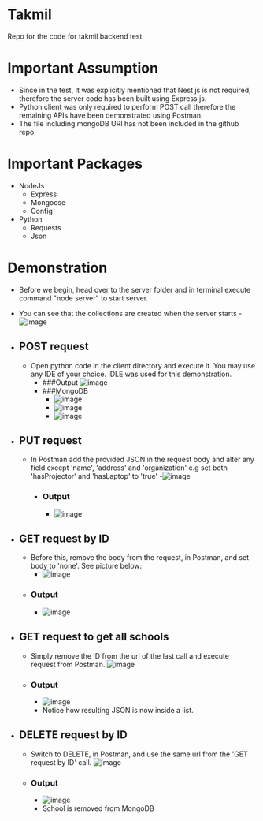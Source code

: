 # Takmil
Repo for the code for takmil backend test

# Important Assumption
- Since in the test, It was explicitly mentioned that Nest js is not required, therefore the server code has been built using Express js.
- Python client was only required to perform POST call therefore the remaining APIs have been demonstrated using Postman.
- The file including mongoDB URI has not been included in the github repo.

# Important Packages
- NodeJs
  - Express
  - Mongoose
  - Config
- Python
  - Requests
  - Json

# Demonstration
- Before we begin, head over to the server folder and in terminal execute command "node server" to start server.
- You can see that the collections are created when the server starts
    -![image](https://github.com/MuhammadAli68/Takmil/assets/57432644/dd4ccbda-a632-44da-bb4c-a5d4132d04f3)

- ## POST request
  - Open python code in the client directory and execute it. You may use any IDE of your choice. IDLE was used for this demonstration.
    - ###Output
    ![image](https://github.com/MuhammadAli68/Takmil/assets/57432644/be54f6d0-ce4c-4538-8759-66f4685fc46f)
    - ###MongoDB
      - ![image](https://github.com/MuhammadAli68/Takmil/assets/57432644/84a88d16-e884-4944-b92d-866de30f4a05)
      - ![image](https://github.com/MuhammadAli68/Takmil/assets/57432644/285847da-fb2b-4c64-84ae-7dcc3c59f2cf)
      - ![image](https://github.com/MuhammadAli68/Takmil/assets/57432644/90dacff4-b518-4dbf-a51c-a03f27e70cbf)
- ## PUT request
  - In Postman add the provided JSON in the request body and alter any field except 'name', 'address' and 'organization' e.g set both 'hasProjector' and 'hasLaptop' to 'true'
    -![image](https://github.com/MuhammadAli68/Takmil/assets/57432644/5ae0bd94-f405-4be6-bff3-d375265b135e)
    - ### Output
      - ![image](https://github.com/MuhammadAli68/Takmil/assets/57432644/92daab6a-a4b0-4d9d-a4a5-45934e65b76b)
- ## GET request by ID
  - Before this, remove the body from the request, in Postman, and set body to 'none'. See picture below:
    - ![image](https://github.com/MuhammadAli68/Takmil/assets/57432644/b845133a-0dfd-4c47-91ed-b543d84ecd9b)
  - ### Output
    - ![image](https://github.com/MuhammadAli68/Takmil/assets/57432644/be9f033a-aa27-4670-94ae-f275490dea3a)
- ## GET request to get all schools
  - Simply remove the ID from the url of the last call and execute request from Postman.
    ![image](https://github.com/MuhammadAli68/Takmil/assets/57432644/0a33c384-d6eb-492c-85c3-06b084f6a3cc)
  - ### Output
    - ![image](https://github.com/MuhammadAli68/Takmil/assets/57432644/db46e5ba-c3f7-44af-a9ac-9665d0eb763f)
    - Notice how resulting JSON is now inside a list.
- ## DELETE request by ID
  - Switch to DELETE, in Postman, and use the same url from the 'GET request by ID' call.
    ![image](https://github.com/MuhammadAli68/Takmil/assets/57432644/058ce8cc-f833-4220-b1f0-40d86744ce68)
  - ### Output
    - ![image](https://github.com/MuhammadAli68/Takmil/assets/57432644/543d7782-dee4-412b-9da1-0db43150ec2e)
    - School is removed from MongoDB






 

